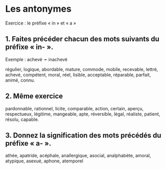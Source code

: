 # Les antonymes

Exercice : le préfixe « in » et « a »

## 1. Faites précéder chacun des mots suivants du préfixe « in- ».

Exemple : achevé ➛ inachevé

régulier, logique, abordable, mature, commode, mobile, recevable, lettré, achevé, compétent, moral, réel, lisible, acceptable, réparable, parfait, animé, connu.

## 2. Même exercice

pardonnable, rationnel, licite, comparable, action, certain, aperçu, respectueux, légitime, mangeable, apte, réversible, légal, réaliste, patient, résolu, capable.

## 3. Donnez la signification des mots précédés du préfixe « a- ».

athée, apatride, acéphale, anallergique, asocial, analphabète, amoral, atypique, asexué, aphone, atemporel






